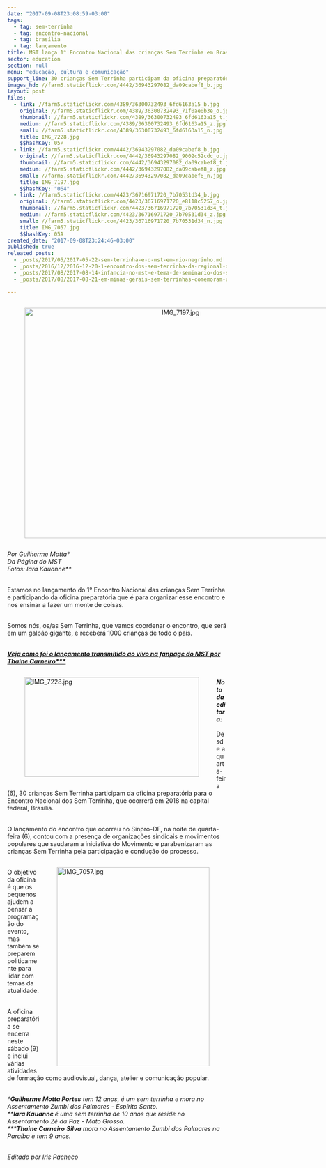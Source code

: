 ```yaml
---
date: "2017-09-08T23:08:59-03:00"
tags:
  - tag: sem-terrinha
  - tag: encontro-nacional
  - tag: brasília
  - tag: lançamento
title: MST lança 1° Encontro Nacional das crianças Sem Terrinha em Brasília
sector: education
section: null
menu: "educação, cultura e comunicação"
support_line: 30 crianças Sem Terrinha participam da oficina preparatória para o encontro nacional na capital federal.
images_hd: //farm5.staticflickr.com/4442/36943297082_da09cabef8_b.jpg
layout: post
files:
  - link: //farm5.staticflickr.com/4389/36300732493_6fd6163a15_b.jpg
    original: //farm5.staticflickr.com/4389/36300732493_71f0ae0b3e_o.jpg
    thumbnail: //farm5.staticflickr.com/4389/36300732493_6fd6163a15_t.jpg
    medium: //farm5.staticflickr.com/4389/36300732493_6fd6163a15_z.jpg
    small: //farm5.staticflickr.com/4389/36300732493_6fd6163a15_n.jpg
    title: IMG_7228.jpg
    $$hashKey: 05P
  - link: //farm5.staticflickr.com/4442/36943297082_da09cabef8_b.jpg
    original: //farm5.staticflickr.com/4442/36943297082_9002c52cdc_o.jpg
    thumbnail: //farm5.staticflickr.com/4442/36943297082_da09cabef8_t.jpg
    medium: //farm5.staticflickr.com/4442/36943297082_da09cabef8_z.jpg
    small: //farm5.staticflickr.com/4442/36943297082_da09cabef8_n.jpg
    title: IMG_7197.jpg
    $$hashKey: "064"
  - link: //farm5.staticflickr.com/4423/36716971720_7b70531d34_b.jpg
    original: //farm5.staticflickr.com/4423/36716971720_e8118c5257_o.jpg
    thumbnail: //farm5.staticflickr.com/4423/36716971720_7b70531d34_t.jpg
    medium: //farm5.staticflickr.com/4423/36716971720_7b70531d34_z.jpg
    small: //farm5.staticflickr.com/4423/36716971720_7b70531d34_n.jpg
    title: IMG_7057.jpg
    $$hashKey: 05A
created_date: "2017-09-08T23:24:46-03:00"
published: true
releated_posts:
  - _posts/2017/05/2017-05-22-sem-terrinha-e-o-mst-em-rio-negrinho.md
  - _posts/2016/12/2016-12-20-1-encontro-dos-sem-terrinha-da-regional-do-df-e-realizado-em-brasilia.md
  - _posts/2017/08/2017-08-14-infancia-no-mst-e-tema-de-seminario-dos-sem-terrinha-no-espirito-santo.md
  - _posts/2017/08/2017-08-21-em-minas-gerais-sem-terrinhas-comemoram-um-ano-do-viveiro-de-mudas-silvino-gouveia.md

---
```

<div style="text-align:center">
<figure class="image" style="display:inline-block"><img alt="IMG_7197.jpg" height="529" src="//farm5.staticflickr.com/4442/36943297082_da09cabef8_b.jpg" width="700" />
<figcaption></figcaption>
</figure>
</div>

<p><em>Por Guilherme Motta*<br />
Da P&aacute;gina do MST<br />
Fotos: Iara Kauanne**</em></p>

<p><br />
Estamos no lan&ccedil;amento do 1&deg; Encontro Nacional das crian&ccedil;as Sem Terrinha e participando da oficina preparat&oacute;ria que &eacute; para organizar esse encontro e nos ensinar a fazer um monte de coisas.</p>

<p><br />
Somos n&oacute;s, os/as Sem Terrinha, que vamos coordenar o encontro, que ser&aacute; em um galp&atilde;o gigante, e receber&aacute; 1000 crian&ccedil;as de todo o pa&iacute;s.</p>

<p><br />
<a href="https://www.facebook.com/MovimentoSemTerra/videos/1718856404853733/"><strong><em>Veja como foi o lan&ccedil;amento transmitido ao vivo na fanpage do MST por Thaine Carneiro***</em></strong></a></p>

<figure class="image" style="float:left"><img alt="IMG_7228.jpg" height="229" src="//farm5.staticflickr.com/4389/36300732493_6fd6163a15_b.jpg" width="400" />
<figcaption></figcaption>
</figure>

<p><br />
<strong><em>Nota da editora:</em></strong><br />
<br />
Desde a quarta-feira (6),&nbsp;30 crian&ccedil;as Sem Terrinha participam da oficina preparat&oacute;ria para o Encontro Nacional dos Sem Terrinha, que ocorrer&aacute; em 2018 na capital federal, Bras&iacute;lia.</p>

<p><br />
O lan&ccedil;amento do encontro que ocorreu no Sinpro-DF, na noite de quarta-feira (6), contou com a presen&ccedil;a de organiza&ccedil;&otilde;es sindicais e movimentos populares que saudaram a iniciativa do Movimento e parabenizaram as crian&ccedil;as Sem Terrinha pela participa&ccedil;&atilde;o e condu&ccedil;&atilde;o do processo.</p>

<figure class="image" style="float:right"><img alt="IMG_7057.jpg" height="457" src="//farm5.staticflickr.com/4423/36716971720_7b70531d34_b.jpg" width="350" />
<figcaption></figcaption>
</figure>

<p><br />
O objetivo da oficina &eacute; que os pequenos ajudem a pensar a programa&ccedil;&atilde;o do evento, mas tamb&eacute;m se preparem politicamente para lidar com temas da atualidade.</p>

<p><br />
A oficina preparat&oacute;ria se encerra neste s&aacute;bado (9) e inclui v&aacute;rias atividades de forma&ccedil;&atilde;o como audiovisual, dan&ccedil;a, atelier e comunica&ccedil;&atilde;o popular.</p>

<p><br />
<em>*<strong>Guilherme Motta Portes</strong> tem 12 anos, &eacute; um sem terrinha e mora no Assentamento Zumbi dos Palmares - Esp&iacute;rito Santo.<br />
**<strong>Iara Kauanne </strong>&eacute; uma sem terrinha de 10 anos que reside no Assentamento Z&eacute; da Paz - Mato Grosso.<br />
***<strong>Thaine Carneiro</strong> <strong>Silva</strong> mora no Assentamento Zumbi dos Palmares na Para&iacute;ba e tem 9 anos.</em></p>

<p><br />
<em>Editado por Iris Pacheco</em></p>
